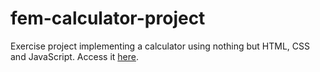 # fem-calculator-project
Exercise project implementing a calculator using nothing but HTML, CSS and JavaScript. Access it [here](https://pedrozaalex.github.io/fem-calculator-project/).
